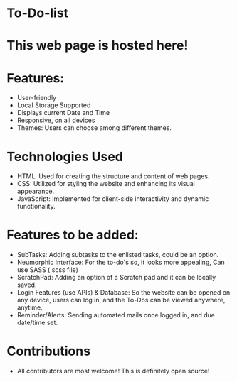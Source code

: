 # To-Do-list

# This web page is hosted here!

# Features:
- User-friendly
- Local Storage Supported
- Displays current Date and Time
- Responsive, on all devices
- Themes: Users can choose among different themes.

 # Technologies Used
 - HTML: Used for creating the structure and content of web pages.
 - CSS: Utilized for styling the website and enhancing its visual appearance.
 - JavaScript: Implemented for client-side interactivity and dynamic functionality.

# Features to be added:
- SubTasks: Adding subtasks to the enlisted tasks, could be an option.
- Neumorphic Interface: For the to-do's so, it looks more appealing, Can use SASS (.scss file)
- ScratchPad: Adding an option of a Scratch pad and it can be locally saved.
- Login Features (use APIs) & Database: So the website can be opened on any device, users can log in, and the To-Dos can be viewed anywhere, anytime.
- Reminder/Alerts: Sending automated mails once logged in, and due date/time set.

# Contributions
- All contributors are most welcome! This is definitely open source!

